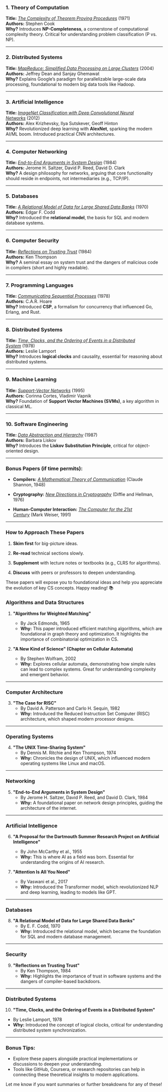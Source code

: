 ### 1. **Theory of Computation**

**Title:** _[The Complexity of Theorem Proving Procedures](https://dl.acm.org/doi/10.1145/800157.805047)_ (1971)  
**Authors:** Stephen Cook  
**Why?** Introduces **NP-Completeness**, a cornerstone of computational complexity theory. Critical for understanding problem classification (P vs. NP).

---

### 2. **Distributed Systems**

**Title:** _[MapReduce: Simplified Data Processing on Large Clusters](https://research.google/pubs/pub62/)_ (2004)  
**Authors:** Jeffrey Dean and Sanjay Ghemawat  
**Why?** Explains Google’s paradigm for parallelizable large-scale data processing, foundational to modern big data tools like Hadoop.

---

### 3. **Artificial Intelligence**

**Title:** _[ImageNet Classification with Deep Convolutional Neural Networks](https://papers.nips.cc/paper/2012/hash/c399862d3b9d6b76c8436e924a68c45b-Abstract.html)_ (2012)  
**Authors:** Alex Krizhevsky, Ilya Sutskever, Geoff Hinton  
**Why?** Revolutionized deep learning with **AlexNet**, sparking the modern AI/ML boom. Introduced practical CNN architectures.

---

### 4. **Computer Networking**

**Title:** _[End-to-End Arguments in System Design](https://web.mit.edu/Saltzer/www/publications/endtoend/endtoend.pdf)_ (1984)  
**Authors:** Jerome H. Saltzer, David P. Reed, David D. Clark  
**Why?** A design philosophy for networks, arguing that core functionality should reside in endpoints, not intermediaries (e.g., TCP/IP).

---

### 5. **Databases**

**Title:** _[A Relational Model of Data for Large Shared Data Banks](https://www.seas.upenn.edu/~zives/03f/cis550/codd.pdf)_ (1970)  
**Authors:** Edgar F. Codd  
**Why?** Introduced the **relational model**, the basis for SQL and modern database systems.

---

### 6. **Computer Security**

**Title:** _[Reflections on Trusting Trust](https://www.cs.cmu.edu/~rdriley/487/papers/Thompson_1984_ReflectionsonTrustingTrust.pdf)_ (1984)  
**Authors:** Ken Thompson  
**Why?** A seminal essay on system trust and the dangers of malicious code in compilers (short and highly readable).

---

### 7. **Programming Languages**

**Title:** _[Communicating Sequential Processes](https://www.cs.cmu.edu/~crary/819-f09/Hoare78.pdf)_ (1978)  
**Authors:** C.A.R. Hoare  
**Why?** Introduced **CSP**, a formalism for concurrency that influenced Go, Erlang, and Rust.

---

### 8. **Distributed Systems**

**Title:** _[Time, Clocks, and the Ordering of Events in a Distributed System](https://lamport.azurewebsites.net/pubs/time-clocks.pdf)_ (1978)  
**Authors:** Leslie Lamport  
**Why?** Introduces **logical clocks** and causality, essential for reasoning about distributed systems.

---

### 9. **Machine Learning**

**Title:** _[Support-Vector Networks](https://link.springer.com/article/10.1007/BF00994018)_ (1995)  
**Authors:** Corinna Cortes, Vladimir Vapnik  
**Why?** Foundation of **Support Vector Machines (SVMs)**, a key algorithm in classical ML.

---

### 10. **Software Engineering**

**Title:** _[Data Abstraction and Hierarchy](https://dl.acm.org/doi/10.1145/62138.62141)_ (1987)  
**Authors:** Barbara Liskov  
**Why?** Introduces the **Liskov Substitution Principle**, critical for object-oriented design.

---

### **Bonus Papers** (if time permits):

- **Compilers:** _[A Mathematical Theory of Communication](https://people.math.harvard.edu/~ctm/home/text/others/shannon/entropy/entropy.pdf)_ (Claude Shannon, 1948)
    
- **Cryptography:** _[New Directions in Cryptography](https://www-ee.stanford.edu/~hellman/publications/24.pdf)_ (Diffie and Hellman, 1976)
    
- **Human-Computer Interaction:** _[The Computer for the 21st Century](https://www.lri.fr/~mbl/Stanford/CS477/papers/Weiser-SciAm.pdf)_ (Mark Weiser, 1991)
    

---

### **How to Approach These Papers**

1. **Skim first** for big-picture ideas.
    
2. **Re-read** technical sections slowly.
    
3. **Supplement** with lecture notes or textbooks (e.g., CLRS for algorithms).
    
4. **Discuss** with peers or professors to deepen understanding.
    

These papers will expose you to foundational ideas and help you appreciate the evolution of key CS concepts. Happy reading! 📚

### **Algorithms and Data Structures**

1. **"Algorithms for Weighted Matching"**
    
    - By Jack Edmonds, 1965
    - **Why:** This paper introduced efficient matching algorithms, which are foundational in graph theory and optimization. It highlights the importance of combinatorial optimization in CS.
2. **"A New Kind of Science" (Chapter on Cellular Automata)**
    
    - By Stephen Wolfram, 2002
    - **Why:** Explores cellular automata, demonstrating how simple rules can lead to complex systems. Great for understanding complexity and emergent behavior.

---

### **Computer Architecture**

3. **"The Case for RISC"**
    - By David A. Patterson and Carlo H. Sequin, 1982
    - **Why:** Introduced the Reduced Instruction Set Computer (RISC) architecture, which shaped modern processor designs.

---

### **Operating Systems**

4. **"The UNIX Time-Sharing System"**
    - By Dennis M. Ritchie and Ken Thompson, 1974
    - **Why:** Chronicles the design of UNIX, which influenced modern operating systems like Linux and macOS.

---

### **Networking**

5. **"End-to-End Arguments in System Design"**
    - By Jerome H. Saltzer, David P. Reed, and David D. Clark, 1984
    - **Why:** A foundational paper on network design principles, guiding the architecture of the internet.

---

### **Artificial Intelligence**

6. **"A Proposal for the Dartmouth Summer Research Project on Artificial Intelligence"**
    
    - By John McCarthy et al., 1955
    - **Why:** This is where AI as a field was born. Essential for understanding the origins of AI research.
7. **"Attention Is All You Need"**
    
    - By Vaswani et al., 2017
    - **Why:** Introduced the Transformer model, which revolutionized NLP and deep learning, leading to models like GPT.

---

### **Databases**

8. **"A Relational Model of Data for Large Shared Data Banks"**
    - By E. F. Codd, 1970
    - **Why:** Introduced the relational model, which became the foundation for SQL and modern database management.

---

### **Security**

9. **"Reflections on Trusting Trust"**
    - By Ken Thompson, 1984
    - **Why:** Highlights the importance of trust in software systems and the dangers of compiler-based backdoors.

---

### **Distributed Systems**

10. **"Time, Clocks, and the Ordering of Events in a Distributed System"**

- By Leslie Lamport, 1978
- **Why:** Introduced the concept of logical clocks, critical for understanding distributed system synchronization.

---

### Bonus Tips:

- Explore these papers alongside practical implementations or discussions to deepen your understanding.
- Tools like GitHub, Coursera, or research repositories can help in connecting these theoretical insights to modern applications.

Let me know if you want summaries or further breakdowns for any of these!